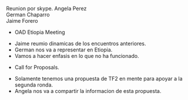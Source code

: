 Reunion por skype.
Angela Perez  
German Chaparro  
Jaime Forero  

* OAD Etiopia Meeting
 - Jaime reumio dinamicas de los encuentros anteriores. 
 - German nos va a representar en Etiopia. 
 - Vamos a hacer enfasis en lo que no ha funcionado.
 
* Call for Proposals.
 - Solamente tenemos una propuesta de TF2 en mente para apoyar a la segunda ronda.
 - Angela nos va a compartir la informacion de esta propuesta.
